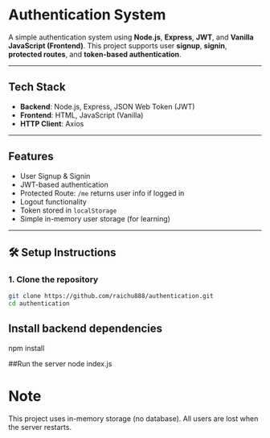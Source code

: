 # Authentication System

A simple authentication system using **Node.js**, **Express**, **JWT**, and **Vanilla JavaScript (Frontend)**. This project supports user **signup**, **signin**, **protected routes**, and **token-based authentication**.

---

##  Tech Stack

- **Backend**: Node.js, Express, JSON Web Token (JWT)
- **Frontend**: HTML, JavaScript (Vanilla)
- **HTTP Client**: Axios

---

##  Features

- User Signup & Signin
-  JWT-based authentication
-  Protected Route: `/me` returns user info if logged in
-  Logout functionality
-  Token stored in `localStorage`
-  Simple in-memory user storage (for learning)

---

## 🛠️ Setup Instructions

### 1. Clone the repository

```bash
git clone https://github.com/raichu888/authentication.git
cd authentication
```

 ## Install backend dependencies
 npm install

 ##Run the server
node index.js

# Note
This project uses in-memory storage (no database).
All users are lost when the server restarts.


